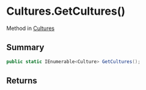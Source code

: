 # Cultures.GetCultures()

Method in [Cultures](/api/csharp/yarn.unity.cultures.md)

## Summary



```csharp
public static IEnumerable<Culture> GetCultures();
```

## Returns



